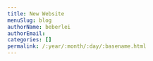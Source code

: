 ```yaml
---
title: New Website
menuSlug: blog
authorName: beberlei 
authorEmail: 
categories: []
permalink: /:year/:month/:day/:basename.html
---
```


